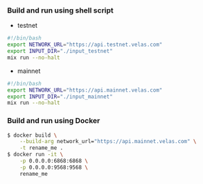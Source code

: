 ### Build and run using shell script
* testnet
```bash
#!/bin/bash
export NETWORK_URL="https://api.testnet.velas.com"
export INPUT_DIR="./input_testnet"
mix run --no-halt
```
* mainnet
```bash
#!/bin/bash
export NETWORK_URL="https://api.mainnet.velas.com"
export INPUT_DIR="./input_mainnet"
mix run --no-halt
```

### Build and run using Docker
```bash
$ docker build \
    --build-arg network_url="https://api.mainnet.velas.com" \
    -t rename_me .
$ docker run -it \
    -p 0.0.0.0:6868:6868 \
    -p 0.0.0.0:9568:9568 \
    rename_me
```
